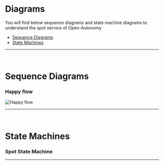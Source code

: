 # Diagrams

You will find below sequence diagrams and state machine diagrams to understand the spot service of Open-Autonomy
- [Sequence Diagrams](#sequence-diagrams)
- [State Machines](#state-machines)


---

<br>

# Sequence Diagrams
### Happy flow
![Happy flow](http://www.plantuml.com/plantuml/proxy?cache=no&src=https://raw.githubusercontent.com/open-autonomy/spot/main/diagram/SpotService_SequenceDiagram.puml)


---

<br>

# State Machines
### Spot State Machine
---

<br>
